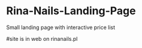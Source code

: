 # Rina-Nails-Landing-Page
Small landing page with interactive price list

#site is in web on rinanails.pl
